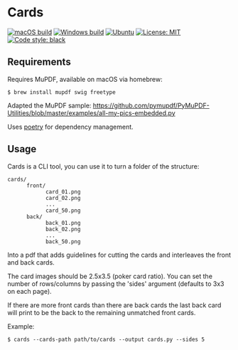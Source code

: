 # Cards

[![macOS build](https://github.com/Chuntttttt/Cards/actions/workflows/macos.yaml/badge.svg)](https://github.com/Chuntttttt/Cards/actions/workflows/macos.yaml) [![Windows build](https://github.com/Chuntttttt/Cards/actions/workflows/windows.yaml/badge.svg)](https://github.com/Chuntttttt/Cards/actions/workflows/windows.yaml) [![Ubuntu](https://github.com/Chuntttttt/Cards/actions/workflows/ubuntu.yaml/badge.svg)](https://github.com/Chuntttttt/Cards/actions/workflows/ubuntu.yaml) [![License: MIT](https://img.shields.io/badge/License-MIT-yellow.svg)](https://opensource.org/licenses/MIT) [![Code style: black](https://img.shields.io/badge/code%20style-black-000000.svg)](https://github.com/psf/black)


## Requirements

Requires MuPDF, available on macOS via homebrew:

`$ brew install mupdf swig freetype`

Adapted the MuPDF sample: https://github.com/pymupdf/PyMuPDF-Utilities/blob/master/examples/all-my-pics-embedded.py

Uses [poetry](https://python-poetry.org) for dependency management.

## Usage

Cards is a CLI tool, you can use it to turn a folder of the structure:

```
cards/
      front/
            card_01.png
            card_02.png
            ...
            card_50.png
      back/
            back_01.png
            back_02.png
            ...
            back_50.png
```

Into a pdf that adds guidelines for cutting the cards and interleaves the front and back cards.

The card images should be 2.5x3.5 (poker card ratio). You can set the number of rows/columns by
passing the 'sides' argument (defaults to 3x3 on each page).

If there are more front cards than there are back cards the last back card will print to be the
back to the remaining unmatched front cards.

Example:

`$ cards --cards-path path/to/cards --output cards.py --sides 5`
